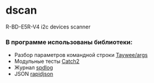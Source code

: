 # dscan
R-BD-E5R-V4 i2c devices scanner

### В программе использованы библиотеки:

- Разбор параметров командной строки [Taywee/args](https://github.com/Taywee/args)
- Модульные тесты [Catch2](https://github.com/catchorg/Catch2)
- Журнал [spdlog](https://github.com/gabime/spdlog)
- JSON [rapidjson](https://github.com/Tencent/rapidjson)

